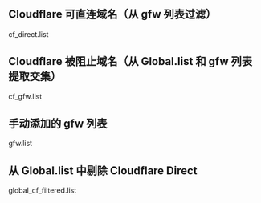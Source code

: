 ## Cloudflare 可直连域名（从 gfw 列表过滤）
cf_direct.list

## Cloudflare 被阻止域名（从 Global.list 和 gfw 列表提取交集）
cf_gfw.list

## 手动添加的 gfw 列表
gfw.list

## 从 Global.list 中剔除 Cloudflare Direct
global_cf_filtered.list

